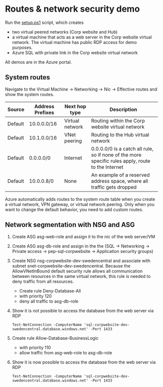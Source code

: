 # Routes & network security demo

Run the [setup.ps1](setup.ps1) script, which creates 

- two virtual peered networks (Corp website and Hub)
- a virtual machine that acts as a web server in the Corp website virtual network. The virtual machine has public RDP access for demo purposes.
- Azure SQL with private link in the Corp website virtual network

All demos are in the Azure portal.

## System routes

Navigate to the Virtual Machine -> Networking -> Nic -> Effective routes and show the system routes.

| Source | Address Prefixes | Next hop type | Description |
|---|---|---|---|
| Default | 10.0.0.0/16 | Virtual network | Routing within the Corp website virtual network |
| Default | 10.1.0.0/16 | VNet peering | Routing to the Hub virtual network |
| Default | 0.0.0.0/0 | Internet | 0.0.0.0/0 is a catch all rule, so if none of the more specific rules apply, route to the Internet |
| Default | 10.0.0.8/0 | None | An example of a reserved address space, where all traffic gets dropped |

Azure automatically adds routes to the system route table when you create a virtual network, VPN gateway, or virtual network peering. Only when you want to change the default behavior, you need to add custom routes.

## Network segmentation with NSG and ASG

1. Create ASG asg-web-role and assign it to the nic of the web server/VM
1. Create ASG asg-db-role and assign in the the (SQL -> Networking -> Private access -> pep-sql-corpwebsite -> Application security groups)
1. Create NSG nsg-corpwebsite-dev-swedencentral and associate with subnet snet-corpwebsite-dev-swedencentral. Because the AllowVNetInBound default security rule allows all communication between resources in the same virtual network, this rule is needed to deny traffic from all resources.
    - Create rule Deny-Database-All
    - with priority 120
    - deny all traffic to asg-db-role
1. Show it is not possible to access the database from the web server via RDP

    `Test-NetConnection -ComputerName 'sql-corpwebsite-dev-swedencentral.database.windows.net' -Port 1433`
1. Create rule Allow-Database-BusinessLogic
    - with priority 110
    - allow traffic from asg-web-role to asg-db-role
1. Show it is now possible to access the database from the web server via RDP

    `Test-NetConnection -ComputerName 'sql-corpwebsite-dev-swedencentral.database.windows.net' -Port 1433`
